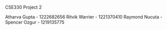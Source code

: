 CSE330 Project 2 

Atharva Gupta - 1222682656
Ritvik Warrier - 1221370410
Raymond Nucuta - 
Spencer Ozgur - 1219135775
